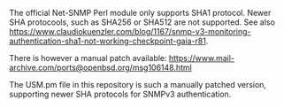 The official Net-SNMP Perl module only supports SHA1 protocol. Newer SHA protocools, such as SHA256 or SHA512 are not supported. 
See also https://www.claudiokuenzler.com/blog/1167/snmp-v3-monitoring-authentication-sha1-not-working-checkpoint-gaia-r81. 

There is however a manual patch available:  https://www.mail-archive.com/ports@openbsd.org/msg106148.html

The USM.pm file in this repository is such a manually patched version, supporting newer SHA protocols for SNMPv3 authentication.
